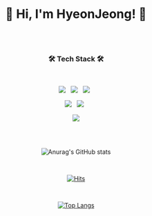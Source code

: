 <h1 align="center"> <b>💃 Hi, I'm HyeonJeong! 🕺</b> </h1>
  
</br></br>

<h3 align="center">🛠 Tech Stack 🛠</h3>
</br>
<p align="center">
<img src="https://img.shields.io/badge/HTML5-E34F26?style=for-the-badge&logo=HTML5&logoColor=white"/></a> &nbsp
<img src="https://img.shields.io/badge/CSS3-1572B6?style=for-the-badge&logo=CSS3&logoColor=white"/></a> &nbsp
<img src="https://img.shields.io/badge/JavaScript-F7DF1E?style=for-the-badge&logo=JavaScript&logoColor=white"/></a> &nbsp

</br>
<p align="center">
<img src="https://img.shields.io/badge/firebase-FFCA28?style=for-the-badge&logo=firebase&logoColor=white"/></a> &nbsp
<img src="https://img.shields.io/badge/react-61DAFB?style=for-the-badge&logo=react&logoColor=black"/></a> &nbsp

<!-- 
<img src="https://img.shields.io/badge/bootstrap-7952B3?style=for-the-badge&logo=bootstrap&logoColor=white"> -->

</br>
<p align="center">
<img src="https://img.shields.io/badge/github-181717?style=for-the-badge&logo=github&logoColor=white"/></a>

</br></br>

<div align="center">

![Anurag's GitHub stats](https://github-readme-stats.vercel.app/api?username=yun2021&show_icons=true&theme=buefy)

</div>
  
</br>
<div align="center">
 
[![Hits](https://hits.seeyoufarm.com/api/count/incr/badge.svg?url=https%3A%2F%2Fgithub.com%2Fyun2021%2Fhit-counter&count_bg=%23C19EE0&title_bg=%237251B5&icon=&icon_color=%23E7E7E7&title=hits&edge_flat=false)](https://hits.seeyoufarm.com)

</div> 
 
</br>
<div align="center">
  
[![Top Langs](https://github-readme-stats.vercel.app/api/top-langs/?username=yun2021)](https://github.com/anuraghazra/github-readme-stats)

 </div>
